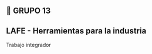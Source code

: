 :hammer: GRUPO 13
-------------------------------------------------------------------------------
LAFE - Herramientas para la industria
-------------------------------------------------------------------------------
Trabajo integrador 

